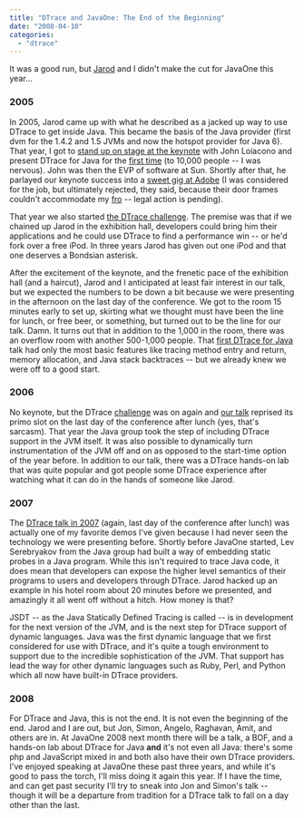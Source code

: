 ```yaml
---
title: "DTrace and JavaOne: The End of the Beginning"
date: "2008-04-10"
categories: 
  - "dtrace"
---
```


It was a good run, but [Jarod](http://www.forsythesunsolutions.com/jarod) and I didn't make the cut for JavaOne this year...

### 2005

In 2005, Jarod came up with what he described as a jacked up way to use DTrace to get inside Java. This became the basis of the Java provider (first dvm for the 1.4.2 and 1.5 JVMs and now the hotspot provider for Java 6). That year, I got to [stand up on stage at the keynote](http://dtrace.org/blogs/ahl/dtrace_in_the_javaone_keynote) with John Loiacono and present DTrace for Java for the [first time](http://dtrace.org/blogs/ahl/open_sourcing_the_javaone_keynote) (to 10,000 people -- I was nervous). John was then the EVP of software at Sun. Shortly after that, he parlayed our keynote success into a [sweet gig at Adobe](http://www.adobe.com/aboutadobe/pressroom/executivebios/johnloiacono.html) (I was considered for the job, but ultimately rejected, they said, because their door frames couldn't accommodate my [fro](http://flickr.com/photos/astros/24456640/) -- legal action is pending).

That year we also started [the DTrace challenge](http://dtrace.org/blogs/ahl/crazy_dtrace_java_challenge). The premise was that if we chained up Jarod in the exhibition hall, developers could bring him their applications and he could use DTrace to find a performance win -- or he'd fork over a free iPod. In three years Jarod has given out one iPod and that one deserves a Bondsian asterisk.

After the excitement of the keynote, and the frenetic pace of the exhibition hall (and a haircut), Jarod and I anticipated at least fair interest in our talk, but we expected the numbers to be down a bit because we were presenting in the afternoon on the last day of the conference. We got to the room 15 minutes early to set up, skirting what we thought must have been the line for lunch, or free beer, or something, but turned out to be the line for our talk. Damn. It turns out that in addition to the 1,000 in the room, there was an overflow room with another 500-1,000 people. That [first DTrace for Java](http://dtrace.org/blogs/ahl/dtrace_presentation_at_javaone) talk had only the most basic features like tracing method entry and return, memory allocation, and Java stack backtraces -- but we already knew we were off to a good start.

### 2006

No keynote, but the DTrace [challenge](http://flickr.com/photos/jimgris/148199546/) was on again and [our talk](http://dtrace.org/blogs/ahl/javaone_dtrace_session_2006) reprised its primo slot on the last day of the conference after lunch (yes, that's sarcasm). That year the Java group took the step of including DTrace support in the JVM itself. It was also possible to dynamically turn instrumentation of the JVM off and on as opposed to the start-time option of the year before. In addition to our talk, there was a DTrace hands-on lab that was quite popular and got people some DTrace experience after watching what it can do in the hands of someone like Jarod.

### 2007

The [DTrace talk in 2007](http://dtrace.org/blogs/ahl/dtrace_javaone_2007) (again, last day of the conference after lunch) was actually one of my favorite demos I've given because I had never seen the technology we were presenting before. Shortly before JavaOne started, Lev Serebryakov from the Java group had built a way of embedding static probes in a Java program. While this isn't required to trace Java code, it does mean that developers can expose the higher level semantics of their programs to users and developers through DTrace. Jarod hacked up an example in his hotel room about 20 minutes before we presented, and amazingly it all went off without a hitch. How money is that?

JSDT -- as the Java Statically Defined Tracing is called -- is in development for the next version of the JVM, and is the next step for DTrace support of dynamic languages. Java was the first dynamic language that we first considered for use with DTrace, and it's quite a tough environment to support due to the incredible sophistication of the JVM. That support has lead the way for other dynamic languages such as Ruby, Perl, and Python which all now have built-in DTrace providers.

### 2008

For DTrace and Java, this is not the end. It is not even the beginning of the end. Jarod and I are out, but Jon, Simon, Angelo, Raghavan, Amit, and others are in. At JavaOne 2008 next month there will be a talk, a BOF, and a hands-on lab about DTrace for Java **and** it's not even all Java: there's some php and JavaScript mixed in and both also have their own DTrace providers. I've enjoyed speaking at JavaOne these past three years, and while it's good to pass the torch, I'll miss doing it again this year. If I have the time, and can get past security I'll try to sneak into Jon and Simon's talk -- though it will be a departure from tradition for a DTrace talk to fall on a day other than the last.
